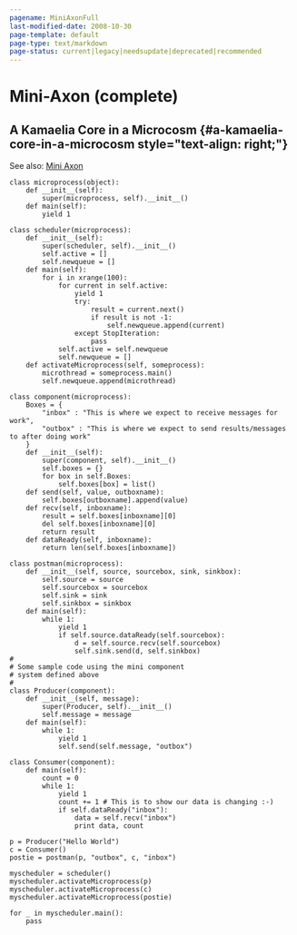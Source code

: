 ```yaml
---
pagename: MiniAxonFull
last-modified-date: 2008-10-30
page-template: default
page-type: text/markdown
page-status: current|legacy|needsupdate|deprecated|recommended
---
```

Mini-Axon (complete)
====================

A Kamaelia Core in a Microcosm {#a-kamaelia-core-in-a-microcosm style="text-align: right;"}
------------------------------

See also: [Mini Axon](/MiniAxon/)

    class microprocess(object):
        def __init__(self):
            super(microprocess, self).__init__()
        def main(self):
            yield 1

    class scheduler(microprocess):
        def __init__(self):
            super(scheduler, self).__init__()
            self.active = []
            self.newqueue = []
        def main(self): 
            for i in xrange(100):
                for current in self.active:
                    yield 1
                    try:
                        result = current.next()
                        if result is not -1:
                            self.newqueue.append(current)
                    except StopIteration:
                        pass
                self.active = self.newqueue
                self.newqueue = []
        def activateMicroprocess(self, someprocess):
            microthread = someprocess.main()
            self.newqueue.append(microthread)

    class component(microprocess):
        Boxes = {
            "inbox" : "This is where we expect to receive messages for work",
            "outbox" : "This is where we expect to send results/messages to after doing work"
        }
        def __init__(self):
            super(component, self).__init__()
            self.boxes = {}
            for box in self.Boxes:
                self.boxes[box] = list()
        def send(self, value, outboxname):
            self.boxes[outboxname].append(value)
        def recv(self, inboxname):
            result = self.boxes[inboxname][0]
            del self.boxes[inboxname][0]
            return result
        def dataReady(self, inboxname):
            return len(self.boxes[inboxname])

    class postman(microprocess):
        def __init__(self, source, sourcebox, sink, sinkbox):
            self.source = source
            self.sourcebox = sourcebox
            self.sink = sink
            self.sinkbox = sinkbox
        def main(self):
            while 1:
                yield 1
                if self.source.dataReady(self.sourcebox):
                    d = self.source.recv(self.sourcebox)
                    self.sink.send(d, self.sinkbox)
    #
    # Some sample code using the mini component
    # system defined above
    #
    class Producer(component):
        def __init__(self, message):
            super(Producer, self).__init__()
            self.message = message
        def main(self):
            while 1:
                yield 1
                self.send(self.message, "outbox")

    class Consumer(component):
        def main(self):
            count = 0
            while 1:
                yield 1
                count += 1 # This is to show our data is changing :-)
                if self.dataReady("inbox"):
                    data = self.recv("inbox")
                    print data, count

    p = Producer("Hello World")
    c = Consumer()
    postie = postman(p, "outbox", c, "inbox")

    myscheduler = scheduler()
    myscheduler.activateMicroprocess(p)
    myscheduler.activateMicroprocess(c)
    myscheduler.activateMicroprocess(postie)

    for _ in myscheduler.main():
        pass
